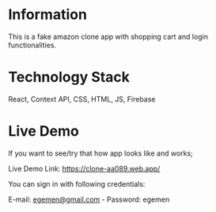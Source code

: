 # Information

This is a fake amazon clone app with shopping cart and login functionalities.

# Technology Stack

React, Context API, CSS, HTML, JS, Firebase

# Live Demo

If you want to see/try that how app looks like and works;

Live Demo Link: https://clone-aa089.web.app/

You can sign in with following credentials:

E-mail: egemen@gmail.com - Password: egemen

